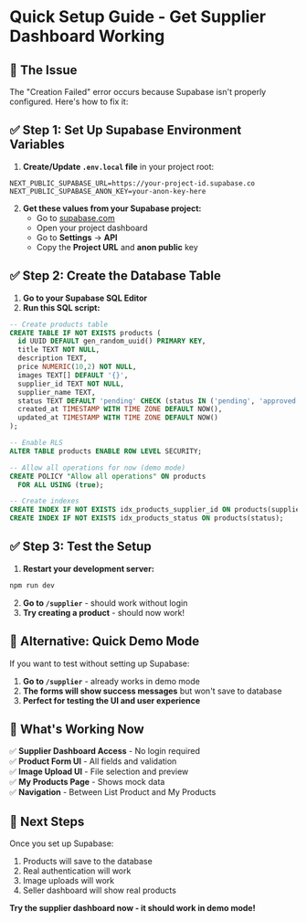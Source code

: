 # Quick Setup Guide - Get Supplier Dashboard Working

## 🚨 **The Issue**
The "Creation Failed" error occurs because Supabase isn't properly configured. Here's how to fix it:

## ✅ **Step 1: Set Up Supabase Environment Variables**

1. **Create/Update `.env.local` file** in your project root:
```env
NEXT_PUBLIC_SUPABASE_URL=https://your-project-id.supabase.co
NEXT_PUBLIC_SUPABASE_ANON_KEY=your-anon-key-here
```

2. **Get these values from your Supabase project:**
   - Go to [supabase.com](https://supabase.com)
   - Open your project dashboard
   - Go to **Settings** → **API**
   - Copy the **Project URL** and **anon public** key

## ✅ **Step 2: Create the Database Table**

1. **Go to your Supabase SQL Editor**
2. **Run this SQL script:**

```sql
-- Create products table
CREATE TABLE IF NOT EXISTS products (
  id UUID DEFAULT gen_random_uuid() PRIMARY KEY,
  title TEXT NOT NULL,
  description TEXT,
  price NUMERIC(10,2) NOT NULL,
  images TEXT[] DEFAULT '{}',
  supplier_id TEXT NOT NULL,
  supplier_name TEXT,
  status TEXT DEFAULT 'pending' CHECK (status IN ('pending', 'approved', 'rejected')),
  created_at TIMESTAMP WITH TIME ZONE DEFAULT NOW(),
  updated_at TIMESTAMP WITH TIME ZONE DEFAULT NOW()
);

-- Enable RLS
ALTER TABLE products ENABLE ROW LEVEL SECURITY;

-- Allow all operations for now (demo mode)
CREATE POLICY "Allow all operations" ON products
  FOR ALL USING (true);

-- Create indexes
CREATE INDEX IF NOT EXISTS idx_products_supplier_id ON products(supplier_id);
CREATE INDEX IF NOT EXISTS idx_products_status ON products(status);
```

## ✅ **Step 3: Test the Setup**

1. **Restart your development server:**
```bash
npm run dev
```

2. **Go to `/supplier`** - should work without login
3. **Try creating a product** - should now work!

## 🔧 **Alternative: Quick Demo Mode**

If you want to test without setting up Supabase:

1. **Go to `/supplier`** - already works in demo mode
2. **The forms will show success messages** but won't save to database
3. **Perfect for testing the UI and user experience**

## 🎯 **What's Working Now**

✅ **Supplier Dashboard Access** - No login required  
✅ **Product Form UI** - All fields and validation  
✅ **Image Upload UI** - File selection and preview  
✅ **My Products Page** - Shows mock data  
✅ **Navigation** - Between List Product and My Products  

## 🚀 **Next Steps**

Once you set up Supabase:
1. Products will save to the database
2. Real authentication will work
3. Image uploads will work
4. Seller dashboard will show real products

**Try the supplier dashboard now - it should work in demo mode!** 